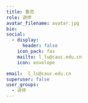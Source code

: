 ```yaml
---
title: 鲁亮
role: 讲师
avatar_filename: avatar.jpg
bio: 
social:
  - display:
      header: false
    icon_pack: fas
    mailto: l_lu@cauc.edu.cn
    icon: envelope

email:  l_lu@cauc.edu.cn
superuser: false
user_groups:
  - 讲师
---
```

